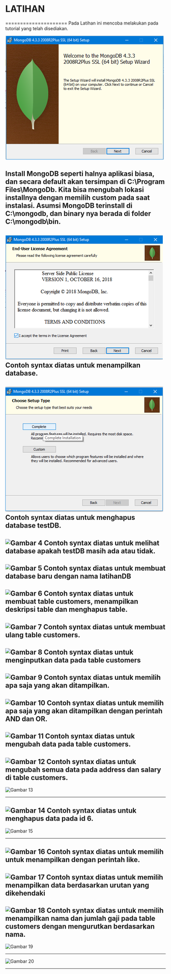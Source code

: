 # LATIHAN
=====================
Pada Latihan ini mencoba melakukan pada tutorial yang telah disediakan.


![Gambar 1](L1.png)

Install MongoDB seperti halnya aplikasi biasa, dan secara default akan tersimpan di C:\Program Files\MongoDb. Kita bisa mengubah lokasi installnya dengan memilih custom pada saat instalasi. Asumsi MongoDB terinstall di C:\mongodb, dan binary nya berada di folder C:\mongodb\bin.
---
![Gambar 2](L2.png)
Contoh syntax diatas untuk menampilkan database.
---
![Gambar 3](L3.png)
Contoh syntax diatas untuk menghapus database testDB.
---
![Gambar 4](L24.jpg)
Contoh syntax diatas untuk melihat database apakah testDB masih ada atau tidak.
---
![Gambar 5](L25.jpg)
Contoh syntax diatas untuk membuat database baru dengan nama latihanDB
---
![Gambar 6](L26.jpg)
Contoh syntax diatas untuk membuat table customers, menampilkan deskripsi table dan menghapus table.
---
![Gambar 7](L27.jpg)
Contoh syntax diatas untuk membuat ulang table customers.
---
![Gambar 8](L28.jpg)
Contoh syntax diatas untuk menginputkan data pada table customers
---
![Gambar 9](L29.jpg)
Contoh syntax diatas untuk memilih apa saja yang akan ditampilkan.
---
![Gambar 10](L210.jpg)
Contoh syntax diatas untuk memilih apa saja yang akan ditampilkan dengan perintah AND dan OR.
---
![Gambar 11](L211.jpg)
Contoh syntax diatas untuk mengubah data pada table customers.
---
![Gambar 12](L212.jpg)
Contoh syntax diatas untuk mengubah semua data pada address dan salary di table customers.
---
![Gambar 13](L213.jpg)

---
![Gambar 14](L214.jpg)
Contoh syntax diatas untuk menghapus data pada id 6.
---
![Gambar 15](L215.jpg)

---
![Gambar 16](L216.jpg)
Contoh syntax diatas untuk memilih untuk menampilkan dengan perintah like.
---
![Gambar 17](L217.jpg)
Contoh syntax diatas untuk memilih menampilkan data berdasarkan urutan yang dikehendaki
---
![Gambar 18](L218.jpg)
Contoh syntax diatas untuk memilih menampilkan nama dan jumlah gaji pada table customers dengan mengurutkan berdasarkan nama.
---
![Gambar 19](L219.jpg)

---
![Gambar 20](L220.jpg)

---